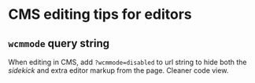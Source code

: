 # CMS editing tips for editors

## `wcmmode` query string

When editing in CMS, add `?wcmmode=disabled` to url string to hide both the _sidekick_ and extra editor markup from the page. Cleaner code view.
